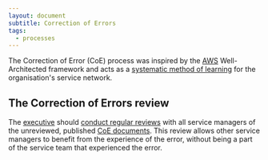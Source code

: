 ```yaml
---
layout: document
subtitle: Correction of Errors
tags:
  - processes
---
```


The Correction of Error (CoE) process was inspired by the [AWS](https://wa.aws.amazon.com/wat.concept.coe.en.html) Well-Architected framework and acts as a [systematic method of learning](/osom-guide/doctrine#do-we-use-systematic-mechanisms-of-learning) for the organisation's service network.

## The Correction of Errors review

The [executive](/osom-guide/executive) should [conduct regular reviews](/osom-guide/executive#review-correction-of-error-documents) with all service managers of the unreviewed, published [CoE documents](/osom-guide/coe-document). This review allows other service managers to benefit from the experience of the error, without being a part of the service team that experienced the error.
